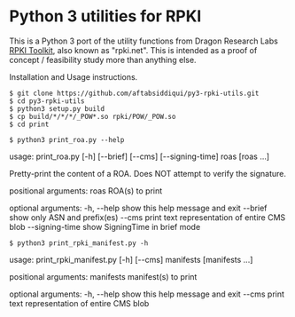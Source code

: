 # Python 3 utilities for RPKI

This is a Python 3 port of the utility functions from Dragon Research Labs
[RPKI Toolkit](https://github.com/dragonresearch/rpki.net), also known as
"rpki.net".  This is intended as a proof of concept / feasibility study more
than anything else.

Installation and Usage instructions.

```shell
$ git clone https://github.com/aftabsiddiqui/py3-rpki-utils.git
$ cd py3-rpki-utils
$ python3 setup.py build
$ cp build/*/*/*/_POW*.so rpki/POW/_POW.so
$ cd print
```

```shell
$ python3 print_roa.py --help

```
usage: print_roa.py [-h] [--brief] [--cms] [--signing-time] roas [roas ...]

Pretty-print the content of a ROA. Does NOT attempt to verify the signature.

positional arguments:
roas ROA(s) to print

optional arguments:
-h, --help show this help message and exit
--brief show only ASN and prefix(es)
--cms print text representation of entire CMS blob
--signing-time show SigningTime in brief mode


```shell
$ python3 print_rpki_manifest.py -h

```
usage: print_rpki_manifest.py [-h] [--cms] manifests [manifests ...]

positional arguments:
manifests manifest(s) to print

optional arguments:
-h, --help show this help message and exit
--cms print text representation of entire CMS blob
